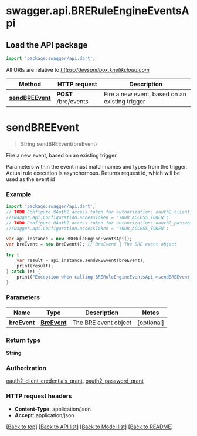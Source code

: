 # swagger.api.BRERuleEngineEventsApi

## Load the API package
```dart
import 'package:swagger/api.dart';
```

All URIs are relative to *https://devsandbox.knetikcloud.com*

Method | HTTP request | Description
------------- | ------------- | -------------
[**sendBREEvent**](BRERuleEngineEventsApi.md#sendBREEvent) | **POST** /bre/events | Fire a new event, based on an existing trigger


# **sendBREEvent**
> String sendBREEvent(breEvent)

Fire a new event, based on an existing trigger

Parameters within the event must match names and types from the trigger. Actual rule execution is asynchornous.  Returns request id, which will be used as the event id

### Example 
```dart
import 'package:swagger/api.dart';
// TODO Configure OAuth2 access token for authorization: oauth2_client_credentials_grant
//swagger.api.Configuration.accessToken = 'YOUR_ACCESS_TOKEN';
// TODO Configure OAuth2 access token for authorization: oauth2_password_grant
//swagger.api.Configuration.accessToken = 'YOUR_ACCESS_TOKEN';

var api_instance = new BRERuleEngineEventsApi();
var breEvent = new BreEvent(); // BreEvent | The BRE event object

try { 
    var result = api_instance.sendBREEvent(breEvent);
    print(result);
} catch (e) {
    print("Exception when calling BRERuleEngineEventsApi->sendBREEvent: $e\n");
}
```

### Parameters

Name | Type | Description  | Notes
------------- | ------------- | ------------- | -------------
 **breEvent** | [**BreEvent**](BreEvent.md)| The BRE event object | [optional] 

### Return type

**String**

### Authorization

[oauth2_client_credentials_grant](../README.md#oauth2_client_credentials_grant), [oauth2_password_grant](../README.md#oauth2_password_grant)

### HTTP request headers

 - **Content-Type**: application/json
 - **Accept**: application/json

[[Back to top]](#) [[Back to API list]](../README.md#documentation-for-api-endpoints) [[Back to Model list]](../README.md#documentation-for-models) [[Back to README]](../README.md)

